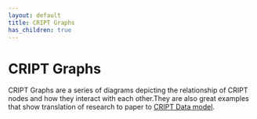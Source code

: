 ```yaml
---
layout: default
title: CRIPT Graphs
has_children: true
---
```


<!-- import fontawesome icons -->
<link rel="stylesheet" href="https://cdnjs.cloudflare.com/ajax/libs/font-awesome/6.4.0/css/all.min.css" integrity="sha512-iecdLmaskl7CVkqkXNQ/ZH/XLlvWZOJyj7Yy7tcenmpD1ypASozpmT/E0iPtmFIB46ZmdtAc9eNBvH0H/ZpiBw==" crossorigin="anonymous" referrerpolicy="no-referrer" />


# <i class="fa-solid fa-circle-nodes"></i> CRIPT Graphs

CRIPT Graphs are a series of diagrams depicting the relationship of CRIPT nodes and how they interact with each other.They are also great examples that show translation of research to paper to
[CRIPT Data model](https://pubs.acs.org/doi/suppl/10.1021/acscentsci.3c00011/suppl_file/oc3c00011_si_001.pdf).
